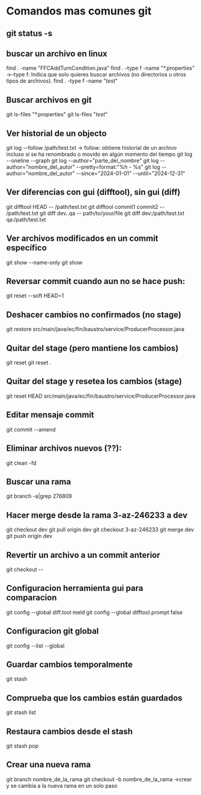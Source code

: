 # Comandos mas comunes git

## git status -s

## buscar un archivo en linux
find . -name "FFCAddTurnCondition.java"
find . -type f -name "*.properties"  ->-type f: Indica que solo quieres buscar archivos (no directorios u otros tipos de archivos).
find . -type f -name "*test*"

## Buscar archivos en git
git ls-files "*.properties"
git ls-files "*test*"

## Ver historial de un objecto
git log --follow /path/test.txt -> follow: obtiene historial de un archivo incluso si se ha renombrado o movido en algún momento del tiempo
git log --oneline --graph
git log --author="parte_del_nombre"
git log --author="nombre_del_autor" --pretty=format:"%h - %s"
git log --author="nombre_del_autor" --since="2024-01-01" --until="2024-12-31"

## Ver diferencias con gui (difftool), sin gui (diff)
git difftool HEAD -- /path/test.txt
git difftool commit1 commit2 -- /path/test.txt
git diff dev..qa -- path/to/your/file
git diff dev:/path/test.txt qa:/path/test.txt

## Ver archivos modificados en un commit específico
git show --name-only <commit-hash>
git show <commit-hash>	

## Reversar commit cuando aun no se hace push:
git reset --soft HEAD~1

## Deshacer cambios no confirmados (no stage)
git restore src/main/java/ec/fin/baustro/service/ProducerProcessor.java

## Quitar del stage (pero mantiene los cambios)
git reset <file>
git reset .

## Quitar del stage y resetea los cambios (stage)
git reset HEAD src/main/java/ec/fin/baustro/service/ProducerProcessor.java

## Editar mensaje commit
git commit --amend

## Eliminar archivos nuevos (??):
git clean -fd

## Buscar una rama
git branch -a|grep 276809

## Hacer merge desde la rama 3-az-246233 a dev
git checkout dev
git pull origin dev
git checkout 3-az-246233
git merge dev
git push origin dev

## Revertir un archivo a un commit anterior
git checkout <commit-hash> -- <archivo>

## Configuracion herramienta gui para comparacion
git config --global diff.tool meld
git config --global difftool.prompt false

## Configuracion git global
git config --list --global

## Guardar cambios temporalmente
git stash

## Comprueba que los cambios están guardados
git stash list

## Restaura cambios desde el stash
git stash pop

## Crear una nueva rama
git branch nombre_de_la_rama
git checkout -b nombre_de_la_rama	->crear y se cambia a la nueva rama en un solo paso
